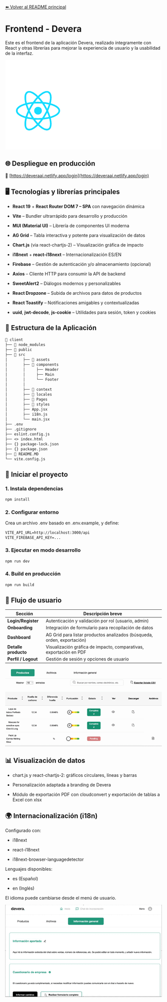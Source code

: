 [⬅️ Volver al README principal](../README.md)

# Frontend - Devera

Este es el frontend de la aplicación Devera, realizado íntegramente con React y otras librerías para mejorar la experiencia de usuario y la usabilidad de la interfaz.

![Logo React](/client/src/assets/images/react-gif-2.gif)

## 🌐 Despliegue en producción
🔗 [https://deveraai.netlify.app/login](https://deveraai.netlify.app/login)

## 🖥️ Tecnologías y librerías principales
- **React 19** + **React Router DOM 7 – SPA** con navegación dinámica

- **Vite** – Bundler ultrarrápido para desarrollo y producción

- **MUI (Material UI)** – Librería de componentes UI moderna

- **AG Grid** – Tabla interactiva y potente para visualización de datos

- **Chart.js** (via react-chartjs-2) – Visualización gráfica de impacto

- **i18next** + **react-i18next** – Internacionalización ES/EN

- **Firebase** – Gestión de autenticación y/o almacenamiento (opcional)

- **Axios** – Cliente HTTP para consumir la API de backend

- **SweetAlert2** – Diálogos modernos y personalizables

- **React Dropzone** – Subida de archivos para datos de productos

- **React Toastify** – Notificaciones amigables y contextualizadas

- **uuid**, **jwt-decode**, **js-cookie** – Utilidades para sesión, token y cookies

## 🩻 Estructura de la Aplicación

```hash
📁 client
├── 📁 node_modules
├── 📁 public
├── 📁 src
│       ├── 📁 assets
│       ├── 📁 components
│       │     ├── Header
│       │     ├── Main
│       │     └── Footer
│       │        
│       ├── 📁 context
│       ├── 📁 locales
│       ├── 📁 Pages
│       ├── 📁 styles
│       ├── App.jsx
│       ├── i18n.js
│       └── main.jsx
├── .env
├── .gitignore
├── eslint.config.js
├── <> index.html
├── {} package-lock.json
├── {} package.json
├── 📖 README.MD
└── vite.config.js
```

## 🚀 Iniciar el proyecto

### 1. Instala dependencias

```bash
npm install
```

### 2. Configurar entorno
Crea un archivo .env basado en .env.example, y define:

```hash
VITE_API_URL=http://localhost:3000/api
VITE_FIREBASE_API_KEY=...
```

### 3. Ejecutar en modo desarrollo

```bash
npm run dev
```

### 4. Build en producción

```bash
npm run build
```

## 🧭 Flujo de usuario

| Sección              | Descripción breve                                                       |
| -------------------- | ----------------------------------------------------------------------- |
| **Login/Register**   | Autenticación y validación por rol (usuario, admin)                     |
| **Onboarding**       | Integración de formulario para recopilación de datos                     |
| **Dashboard**        | AG Grid para listar productos analizados (búsqueda, orden, exportación) |
| **Detalle producto** | Visualización gráfica de impacto, comparativas, exportación en PDF      |
| **Perfil / Logout**  | Gestión de sesión y opciones de usuario                                 |

![Gif interfaz usuario](/client/src/assets/images/gif-interfaz-front.gif)

## 📊 Visualización de datos
- chart.js y react-chartjs-2: gráficos circulares, líneas y barras

- Personalización adaptada a branding de Devera

- Módulo de exportación PDF con cloudconvert y exportación de tablas a Excel con xlsx

## 🌍 Internacionalización (i18n)
Configurado con:

- i18next

- react-i18next

- i18next-browser-languagedetector

Lenguajes disponibles:

- es (Español)

- en (Inglés)

El idioma puede cambiarse desde el menú de usuario.

![Gif cambio idioma](/client/src/assets/images/cambio-idioma.gif)
